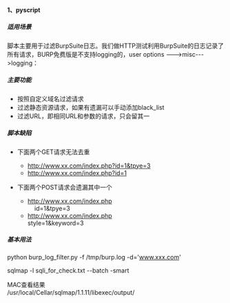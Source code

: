 #### 1、pyscript
##### 适用场景
  脚本主要用于过滤BurpSuite日志。我们做HTTP测试利用BurpSuite的日志记录了所有请求，BURP免费版是不支持logging的，user options --->misc--->logging：
##### 主要功能
- 按照自定义域名过滤请求
- 过滤静态资源请求，如果有遗漏可以手动添加black_list
- 过滤URL，即相同URL和参数的请求，只会留其一

##### 脚本缺陷

- 下面两个GET请求无法去重 <br>
  - http://www.xx.com/index.php?id=1&tpye=3 <br>
  - http://www.xx.com/index.php?id=1 <br>

- 下面两个POST请求会遗漏其中一个 <br>

    - http://www.xx.com/index.php <br>
      id=1&tpye=3
    - http://www.xx.com/index.php <br>
      style=1&keyword=3
 
 ##### 基本用法
 
  python burp_log_filter.py -f /tmp/burp.log -d='www.xxx.com'
  
  sqlmap -l sqli_for_check.txt --batch -smart
  
 MAC查看结果 <br>
/usr/local/Cellar/sqlmap/1.1.11/libexec/output/
